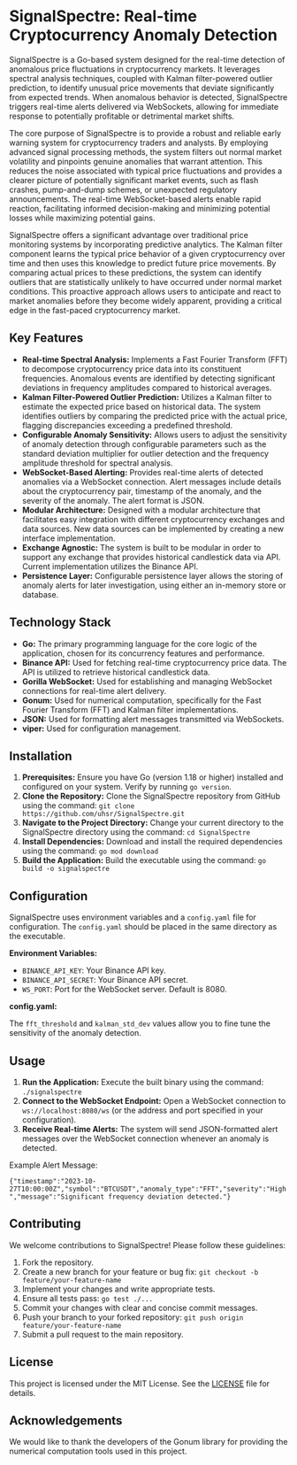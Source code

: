 # SignalSpectre: Real-time Cryptocurrency Anomaly Detection

SignalSpectre is a Go-based system designed for the real-time detection of anomalous price fluctuations in cryptocurrency markets. It leverages spectral analysis techniques, coupled with Kalman filter-powered outlier prediction, to identify unusual price movements that deviate significantly from expected trends. When anomalous behavior is detected, SignalSpectre triggers real-time alerts delivered via WebSockets, allowing for immediate response to potentially profitable or detrimental market shifts.

The core purpose of SignalSpectre is to provide a robust and reliable early warning system for cryptocurrency traders and analysts. By employing advanced signal processing methods, the system filters out normal market volatility and pinpoints genuine anomalies that warrant attention. This reduces the noise associated with typical price fluctuations and provides a clearer picture of potentially significant market events, such as flash crashes, pump-and-dump schemes, or unexpected regulatory announcements. The real-time WebSocket-based alerts enable rapid reaction, facilitating informed decision-making and minimizing potential losses while maximizing potential gains.

SignalSpectre offers a significant advantage over traditional price monitoring systems by incorporating predictive analytics. The Kalman filter component learns the typical price behavior of a given cryptocurrency over time and then uses this knowledge to predict future price movements. By comparing actual prices to these predictions, the system can identify outliers that are statistically unlikely to have occurred under normal market conditions. This proactive approach allows users to anticipate and react to market anomalies before they become widely apparent, providing a critical edge in the fast-paced cryptocurrency market.

## Key Features

*   **Real-time Spectral Analysis:** Implements a Fast Fourier Transform (FFT) to decompose cryptocurrency price data into its constituent frequencies. Anomalous events are identified by detecting significant deviations in frequency amplitudes compared to historical averages.
*   **Kalman Filter-Powered Outlier Prediction:** Utilizes a Kalman filter to estimate the expected price based on historical data. The system identifies outliers by comparing the predicted price with the actual price, flagging discrepancies exceeding a predefined threshold.
*   **Configurable Anomaly Sensitivity:** Allows users to adjust the sensitivity of anomaly detection through configurable parameters such as the standard deviation multiplier for outlier detection and the frequency amplitude threshold for spectral analysis.
*   **WebSocket-Based Alerting:** Provides real-time alerts of detected anomalies via a WebSocket connection. Alert messages include details about the cryptocurrency pair, timestamp of the anomaly, and the severity of the anomaly. The alert format is JSON.
*   **Modular Architecture:** Designed with a modular architecture that facilitates easy integration with different cryptocurrency exchanges and data sources. New data sources can be implemented by creating a new interface implementation.
*   **Exchange Agnostic:** The system is built to be modular in order to support any exchange that provides historical candlestick data via API. Current implementation utilizes the Binance API.
*   **Persistence Layer:** Configurable persistence layer allows the storing of anomaly alerts for later investigation, using either an in-memory store or database.

## Technology Stack

*   **Go:** The primary programming language for the core logic of the application, chosen for its concurrency features and performance.
*   **Binance API:** Used for fetching real-time cryptocurrency price data. The API is utilized to retrieve historical candlestick data.
*   **Gorilla WebSocket:** Used for establishing and managing WebSocket connections for real-time alert delivery.
*   **Gonum:** Used for numerical computation, specifically for the Fast Fourier Transform (FFT) and Kalman filter implementations.
*   **JSON:** Used for formatting alert messages transmitted via WebSockets.
*   **viper:** Used for configuration management.

## Installation

1.  **Prerequisites:** Ensure you have Go (version 1.18 or higher) installed and configured on your system. Verify by running `go version`.
2.  **Clone the Repository:** Clone the SignalSpectre repository from GitHub using the command: `git clone https://github.com/uhsr/SignalSpectre.git`
3.  **Navigate to the Project Directory:** Change your current directory to the SignalSpectre directory using the command: `cd SignalSpectre`
4.  **Install Dependencies:** Download and install the required dependencies using the command: `go mod download`
5.  **Build the Application:** Build the executable using the command: `go build -o signalspectre`

## Configuration

SignalSpectre uses environment variables and a `config.yaml` file for configuration. The `config.yaml` should be placed in the same directory as the executable.

**Environment Variables:**

*   `BINANCE_API_KEY`: Your Binance API key.
*   `BINANCE_API_SECRET`: Your Binance API secret.
*   `WS_PORT`: Port for the WebSocket server. Default is 8080.

**config.yaml:**



The `fft_threshold` and `kalman_std_dev` values allow you to fine tune the sensitivity of the anomaly detection.

## Usage

1.  **Run the Application:** Execute the built binary using the command: `./signalspectre`
2.  **Connect to the WebSocket Endpoint:** Open a WebSocket connection to `ws://localhost:8080/ws` (or the address and port specified in your configuration).
3.  **Receive Real-time Alerts:** The system will send JSON-formatted alert messages over the WebSocket connection whenever an anomaly is detected.

Example Alert Message:

`{"timestamp":"2023-10-27T10:00:00Z","symbol":"BTCUSDT","anomaly_type":"FFT","severity":"High","message":"Significant frequency deviation detected."}`

## Contributing

We welcome contributions to SignalSpectre! Please follow these guidelines:

1.  Fork the repository.
2.  Create a new branch for your feature or bug fix: `git checkout -b feature/your-feature-name`
3.  Implement your changes and write appropriate tests.
4.  Ensure all tests pass: `go test ./...`
5.  Commit your changes with clear and concise commit messages.
6.  Push your branch to your forked repository: `git push origin feature/your-feature-name`
7.  Submit a pull request to the main repository.

## License

This project is licensed under the MIT License. See the [LICENSE](https://github.com/uhsr/SignalSpectre/blob/main/LICENSE) file for details.

## Acknowledgements

We would like to thank the developers of the Gonum library for providing the numerical computation tools used in this project.